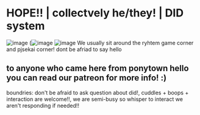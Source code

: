# HOPE!! | collectvely he/they! | DID system 
![image](https://images-wixmp-ed30a86b8c4ca887773594c2.wixmp.com/f/cf60f75a-a547-43b6-9247-554d4216fa77/dd9qyoo-a6ab9bc6-902f-4e53-ac0b-848658fa3b47.png?token=eyJ0eXAiOiJKV1QiLCJhbGciOiJIUzI1NiJ9.eyJzdWIiOiJ1cm46YXBwOjdlMGQxODg5ODIyNjQzNzNhNWYwZDQxNWVhMGQyNmUwIiwiaXNzIjoidXJuOmFwcDo3ZTBkMTg4OTgyMjY0MzczYTVmMGQ0MTVlYTBkMjZlMCIsIm9iaiI6W1t7InBhdGgiOiJcL2ZcL2NmNjBmNzVhLWE1NDctNDNiNi05MjQ3LTU1NGQ0MjE2ZmE3N1wvZGQ5cXlvby1hNmFiOWJjNi05MDJmLTRlNTMtYWMwYi04NDg2NThmYTNiNDcucG5nIn1dXSwiYXVkIjpbInVybjpzZXJ2aWNlOmZpbGUuZG93bmxvYWQiXX0.QlfgVUICt8BqTl1etcURQDq3Yaf8PRjFRxnMqcD9_30) (![image](https://64.media.tumblr.com/5bcf7bdd803077fcaec43581e03bcc82/tumblr_inline_puk296aclO1wda5dc_500.gif) ![image](https://images-wixmp-ed30a86b8c4ca887773594c2.wixmp.com/f/7eeea046-0063-470d-a0bf-504267b91859/ddr7dje-36fcb92b-a112-42c3-8b76-166f502bd18e.gif?token=eyJ0eXAiOiJKV1QiLCJhbGciOiJIUzI1NiJ9.eyJzdWIiOiJ1cm46YXBwOjdlMGQxODg5ODIyNjQzNzNhNWYwZDQxNWVhMGQyNmUwIiwiaXNzIjoidXJuOmFwcDo3ZTBkMTg4OTgyMjY0MzczYTVmMGQ0MTVlYTBkMjZlMCIsIm9iaiI6W1t7InBhdGgiOiJcL2ZcLzdlZWVhMDQ2LTAwNjMtNDcwZC1hMGJmLTUwNDI2N2I5MTg1OVwvZGRyN2RqZS0zNmZjYjkyYi1hMTEyLTQyYzMtOGI3Ni0xNjZmNTAyYmQxOGUuZ2lmIn1dXSwiYXVkIjpbInVybjpzZXJ2aWNlOmZpbGUuZG93bmxvYWQiXX0.Sxgqen55yB1ZsYQRs7XoEgcIYY_dCBdvFtVUCYsF7_4)
We usually sit around the ryhtem game corner and pjsekai corner! dont be afriad to say hello 
## to anyone who came here from ponytown hello you can read our patreon for more info! :)
boundries: don't be afraid to ask question about did!, cuddles + boops + interaction are welcome!!, we are semi-busy so whisper to interact we aren't responding if needed!! 



